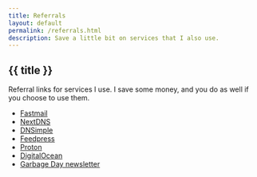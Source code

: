 ```yaml
---
title: Referrals
layout: default
permalink: /referrals.html
description: Save a little bit on services that I also use.
---
```

<h2 class="page-header">{{ title }}</h2>

Referral links for services I use. I save some money, and you do as well if you choose to use them.

<ul class="link-list">
  <li><a class="plausible-event-name=Fastmail+referral" href="https://ref.fm/u30190984">Fastmail</a></li>
  <li><a class="plausible-event-name=NextDNS+referral" href="https://nextdns.io/?from=m56mt3z6">NextDNS</a></li>
  <li><a class="plausible-event-name=DNSimple+referral" href="https://dnsimple.com/r/3a7cbb9e15df8f">DNSimple</a></li>
  <li><a class="plausible-event-name=Feedpress+referral" href="https://feedpress.com/?affid=34370">Feedpress</a></li>
  <li><a class="plausible-event-name=Proton+referral" href="https://pr.tn/ref/X775YX40Z50G">Proton</a></li>
  <li><a class="plausible-event-name=DigitalOcean+referral" href="https://m.do.co/c/3635bf99aee2">DigitalOcean</a></li>
  <li><a class="plausible-event-name=Garbage+Day+referral" href="https://www.garbageday.email/subscribe?ref=4JeD4bFKQE">Garbage Day newsletter</a></li>
</ul>
